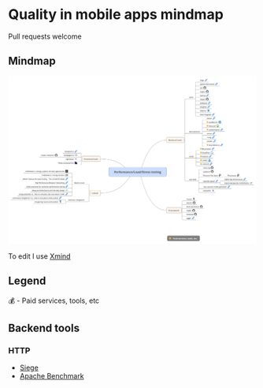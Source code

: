 # Quality in mobile apps mindmap

Pull requests welcome

## Mindmap
![Quality in mobile apps mindmap](images/performance_testing_mindmap.png)

To edit I use [Xmind](http://www.xmind.net/)

## Legend
:moneybag: - Paid services, tools, etc

## Backend tools

### HTTP

* [Siege](https://www.joedog.org/siege-home/)
* [Apache Benchmark](https://httpd.apache.org/docs/2.4/programs/ab.html)
